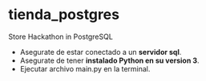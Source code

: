 # tienda_postgres
Store Hackathon in PostgreSQL

- Asegurate de estar conectado a un **servidor sql**.
- Asegurate de tener **instalado Python en su version 3**.
- Ejecutar archivo main.py en la terminal.

